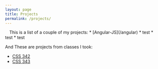 ```yaml
---
layout: page
title: Projects
permalink: /projects/
---
```

<img src="http://iads-web.org/wp-content/uploads/2012/10/projects.jpg" alt="" style="padding: 5px">
This is a list of a couple of my projects:   
* [Angular-JS](/angular)
* test   
* test   
* test   

And These are projects from classes I took:   
* [CSS 342](https://github.com/tazzledazzle/UW-CSS/tree/master/342)   
* [CSS 343](https://github.com/tazzledazzle/UW-CSS/tree/master/343)